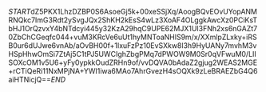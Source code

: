 $START$dZ5PKX1LhzDZBP0S6AsoeGj5k+00xeSSjXq/AoogBQvEOvUYopANMRNQkc7ImG3Rdt2ySvgJQx2ShKH2kEsS4wLz3XoAF4OLggkAwcXz0PCiKsTbHJ1OrQzvxY4bNTdcyi445y32KzA29hqC9UPE62MJX1UI3FNh2xs6nGAZt70ZbChCGeqfc044+vuM3KRcVe6uUt1hyMNToaNHlS9m/x/XXmlpZLxky+iRSB0ur6dUJwe6vnAb/aOvBH00f+1IxuFzPz10EvSXkw8l3h9HyUANy7mvhM3vHSpHhwOmSi7ZtAj5C1tPJ5UWCIghZbgPMq7dPWOW9M0Sr0qVFwuM0/LIISOXcOM1v5U6+yFy0ypkkOudZRHn9of/vvDQVA0bAdaZ2gjug2WEAS2MGE+rCTiQeRi11NxMPjNA+YWI1iwa6MAo7AhrGvezH4sOQXk9zLeBRAEZbG4Q6aiHTNicjQ==$END$
